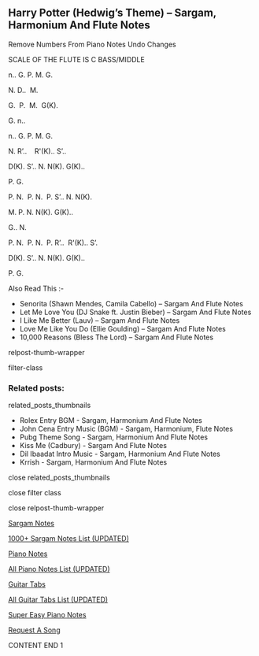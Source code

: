 
## Harry Potter (Hedwig’s Theme) – Sargam, Harmonium And Flute Notes

Remove Numbers From Piano Notes
Undo Changes

SCALE OF THE FLUTE IS C BASS/MIDDLE

n.. G. P. M. G.

N. D..  M.

G.  P.  M.  G(K).

G. n..

n.. G. P. M. G.

N. R’..    R'(K).. S’..

D(K). S’.. N. N(K). G(K)..

P. G.

P. N.  P. N.  P. S’.. N. N(K).

M. P. N. N(K). G(K)..

G.. N.

P. N.  P. N.  P. R’..  R'(K).. S’.

D(K). S’.. N. N(K). G(K)..

P. G.



Also Read This :-

* Senorita (Shawn Mendes, Camila Cabello) – Sargam And Flute Notes
* Let Me Love You (DJ Snake ft. Justin Bieber) – Sargam And Flute Notes
* I Like Me Better (Lauv) – Sargam And Flute Notes
* Love Me Like You Do (Ellie Goulding) – Sargam And Flute Notes
* 10,000 Reasons (Bless The Lord) – Sargam And Flute Notes

relpost-thumb-wrapper

filter-class

### Related posts:

related_posts_thumbnails

* Rolex Entry BGM - Sargam, Harmonium And Flute Notes
* John Cena Entry Music (BGM) - Sargam, Harmonium, Flute Notes
* Pubg Theme Song - Sargam, Harmonium And Flute Notes
* Kiss Me (Cadbury) - Sargam And Flute Notes
* Dil Ibaadat Intro Music - Sargam, Harmonium And Flute Notes
* Krrish - Sargam, Harmonium And Flute Notes

close related_posts_thumbnails

close filter class

close relpost-thumb-wrapper

[Sargam Notes](https://www.notationsworld.com/sargam-notes.html)

[1000+ Sargam Notes List (UPDATED)](https://www.notationsworld.com/all-songs-list-sargam-notes.html)

[Piano Notes](https://www.notationsworld.com/piano-notes.html)

[All Piano Notes List (UPDATED)](https://www.notationsworld.com/all-songs-list-piano-notes.html)

[Guitar Tabs](https://www.notationsworld.com/guitar-tabs.html)

[All Guitar Tabs List (UPDATED)](https://www.notationsworld.com/all-songs-list-guitar-tabs.html)

[Super Easy Piano Notes](https://studywall.in/)

[Request A Song](https://www.notationsworld.com/request-a-song.html)

CONTENT END 1

